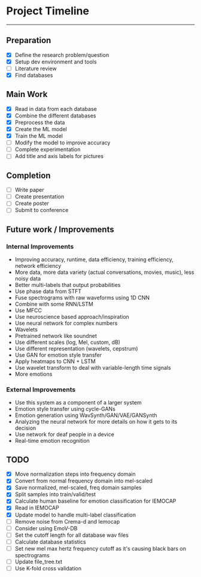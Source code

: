 # Project Timeline

---

## Preparation

- [x] Define the research problem/question
- [x] Setup dev environment and tools
- [ ] Literature review
- [x] Find databases

## Main Work

- [x] Read in data from each database
- [x] Combine the different databases
- [x] Preprocess the data
- [x] Create the ML model
- [x] Train the ML model
- [ ] Modify the model to improve accuracy
- [ ] Complete experimentation
- [ ] Add title and axis labels for pictures

## Completion

- [ ] Write paper
- [ ] Create presentation
- [ ] Create poster
- [ ] Submit to conference

## Future work / Improvements

### Internal Improvements

- Improving accuracy, runtime, data efficiency, training efficiency, network efficiency
- More data, more data variety (actual conversations, movies, music), less noisy data
- Better multi-labels that output probabilities
- Use phase data from STFT
- Fuse spectrograms with raw waveforms using 1D CNN
- Combine with some RNN/LSTM
- Use MFCC
- Use neuroscience based approach/inspiration
- Use neural network for complex numbers
- Wavelets
- Pretrained network like soundnet
- Use different scales (log, Mel, custom, dB)
- Use different representation (wavelets, cepstrum)
- Use GAN for emotion style transfer
- Apply heatmaps to CNN + LSTM
- Use wavelet transform to deal with variable-length time signals
- More emotions

### External Improvements

- Use this system as a component of a larger system
- Emotion style transfer using cycle-GANs
- Emotion generation using WavSynth/GAN/VAE/GANSynth
- Analyzing the neural network for more details on how it gets to its decision
- Use network for deaf people in a device
- Real-time emotion recognition

## TODO

- [x] Move normalization steps into frequency domain
- [x] Convert from normal frequency domain into mel-scaled
- [x] Save normalized, mel-scaled, freq domain samples
- [x] Split samples into train/valid/test
- [x] Calculate human baseline for emotion classification for IEMOCAP
- [x] Read in IEMOCAP
- [x] Update model to handle multi-label classification
- [ ] Remove noise from Crema-d and Iemocap
- [ ] Consider using EmoV-DB
- [ ] Set the cutoff length for all database wav files
- [ ] Calculate database statistics
- [ ] Set new mel max hertz frequency cutoff as it's causing black bars on spectrograms
- [ ] Update file_tree.txt
- [ ] Use K-fold cross validation

